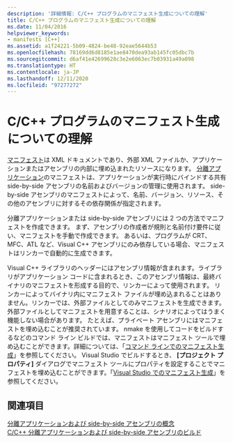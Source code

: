 ```yaml
---
description: '詳細情報: C/C++ プログラムのマニフェスト生成についての理解'
title: C/C++ プログラムのマニフェスト生成についての理解
ms.date: 11/04/2016
helpviewer_keywords:
- manifests [C++]
ms.assetid: a1f24221-5b09-4824-be48-92eae5644b53
ms.openlocfilehash: 78169dd6d8185e1ae8470dea93ab145fc05dbc7b
ms.sourcegitcommit: d6af41e42699628c3e2e6063ec7b03931a49a098
ms.translationtype: HT
ms.contentlocale: ja-JP
ms.lasthandoff: 12/11/2020
ms.locfileid: "97277272"
---
```

# <a name="understanding-manifest-generation-for-cc-programs"></a>C/C++ プログラムのマニフェスト生成についての理解

[マニフェスト](/windows/win32/sbscs/manifests)は XML ドキュメントであり、外部 XML ファイルか、アプリケーションまたはアセンブリの内部に埋め込まれたリソースになります。 [分離アプリケーション](/windows/win32/SbsCs/isolated-applications)のマニフェストは、アプリケーションが実行時にバインドする共有 side-by-side アセンブリの名前およびバージョンの管理に使用されます。 side-by-side アセンブリのマニフェストによって、名前、バージョン、リソース、その他のアセンブリに対するその依存関係が指定されます。

分離アプリケーションまたは side-by-side アセンブリには 2 つの方法でマニフェストを作成できます。 まず、アセンブリの作成者が規則と名前付け要件に従い、マニフェストを手動で作成できます。 あるいは、プログラムが CRT、MFC、ATL など、Visual C++ アセンブリにのみ依存している場合、マニフェストはリンカーで自動的に生成できます。

Visual C++ ライブラリのヘッダーにはアセンブリ情報が含まれます。ライブラリがアプリケーション コードに含まれるとき、このアセンブリ情報は、最終バイナリのマニフェストを形成する目的で、リンカーによって使用されます。 リンカーによってバイナリ内にマニフェスト ファイルが埋め込まれることはありません。リンカーでは、外部ファイルとしてのみマニフェストを生成できます。 外部ファイルとしてマニフェストを用意することは、シナリオによってはうまく機能しない場合があります。 たとえば、プライベート アセンブリにはマニフェストを埋め込むことが推奨されています。 nmake を使用してコードをビルドするなどのコマンド ライン ビルドでは、マニフェストはマニフェスト ツールで埋め込むことができます。詳細については、「[コマンド ラインでのマニフェスト生成](manifest-generation-at-the-command-line.md)」を参照してください。 Visual Studio でビルドするとき、 **[プロジェクト プロパティ]** ダイアログでマニフェスト ツールにプロパティを設定することでマニフェストを埋め込むことができます。「[Visual Studio でのマニフェスト生成](manifest-generation-in-visual-studio.md)」を参照してください。

## <a name="see-also"></a>関連項目

[分離アプリケーションおよび side-by-side アセンブリの概念](concepts-of-isolated-applications-and-side-by-side-assemblies.md)<br/>
[C/C++ 分離アプリケーションおよび side-by-side アセンブリのビルド](building-c-cpp-isolated-applications-and-side-by-side-assemblies.md)
